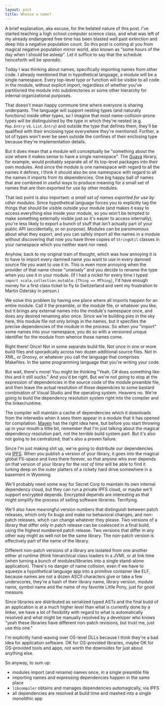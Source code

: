 ```yaml
---
layout: post
title: Whence a name?
---
```


A brief explanation, aka excuse, for the belated nature of this post. I've started teaching a high
school computer science class, and what was left of my already endangered free time has been
blasted well past extinction and deep into a negative population count. So this post is coming at
you from magical negative population mirror world, also known as "some hours of the day when I
should be asleep". Let it suffice to say that the schedule henceforth will be _sporadic_.

Today I was thinking about names, specifically importing names from other code. I already mentioned
that in hypothetical language, a module will be a single namespace. Every top-level type or
function will be visible to all code in the module, without explicit import, regardless of whether
you've partitioned the module into subdirectories or some other hierarchy for internal
organizational purposes.

That doesn't mean happy commune time where everyone is sharing underpants. The language will
support nesting types (and naturally functions) inside other types, so I imagine that most
name-collision-prone types will be distinguished by the type in which they're nested (e.g.
`Map.Entry` vs. `List.Entry`) and outside the type that defines them, they'll be qualified with
their enclosing type everywhere they're mentioned. Further, a lot of types won't ever be seen
outside the confines of their enclosing type because they're implementation details.

But it does mean that a module will conceptually be "something about the size where it makes sense
to have a single namespace". The [Guava] library, for example, would probably separate all of its
top-level packages into their own modules. And since the module is one namespace with regard to all
the names it defines, I think it should also be one namespace with regard to all the names it
imports from its dependencies. One big happy ball of names that are combined in useful ways to
produce meaning for a small set of names that are then exported for use by other modules.

That last point is also important: _a small set of names exported for use by other modules._ Since
hypothetical language forces you to explicitly tag the things that should be visible outside your
module (and makes it easy to access everything else inside your module, so you won't be tempted to
make something externally visible just so it's easier to access internally), you're less likely to
export a bunch of stuff that isn't actually part of your public API (accidentally, or on purpose).
Modules can be parsimonious about what they export, and you can safely import all the names in a
module without discovering that now you have three copies of `StringUtil` classes in your namespace
which you neither want nor need.

Anyhow, back to my original train of thought, which was how annoying it is to have to import every
damned name you want to use in every damned source file you want to use it in. This is even more
annoying when the provider of that name chose "unwisely" and you decide to rename the type when you
use it in your module. (If I had a nickel for every time I typed `import
scala.collection.mutable.{Thing => MThing}`, I'd have enough money for a first class ticket to fly
to Switzerland and vent my frustration to Martin Odersky in person.)

We solve this problem by having one place where all imports happen for an entire module. Call it
the preamble, or the module file, or whatever you like, but it brings any external names into the
module's namespace once, and does any desired renaming also once. Since we're building pies in the
sky here, this module file not only brings in the names, but it specifies the precise dependencies
of the module in the process. So when you "import" some names into your namespace, you do so with a
versioned unique identifier for the module from whence those names come.

Right there! Once! Not in some separate build file. Not once in one or more build files and
sporadically across two dozen additional source files. Not in XML, or Groovy, or whatever you call
the language that comprises Makefiles. In the same programming language that you're writing your
code.

But wait, there's more! You might be thinking "Yeah, C# does something like this and it still
sucks." And you'd be right. But we're not going to stop at the expression of dependencies in the
source code of the module preamble file, and then leave the actual resolution of those dependcies
to some bastard combination of Visual Studio and the operating system. Heavens no. We're going to
build the dependency resolution system right into the compiler and the linker/runtime.

The compiler will maintain a cache of dependencies which it downloads from the interwebs when it
sees them appear in a module that it has opened for compilation. [Maven] has the right idea here,
but before you start throwing up in your mouth a little bit, remember that I'm just talking about
the magical dependency resolution part, not the terrible build system part. But it's also not going
to be centralized; that's also a proven failure.

Since I'm just making shit up, we're going to distribute our dependencies via [IPFS]. When you
publish a version of your library, it goes into the magical global FS-space and lives there
forever, so that anyone who ever depends on that version of your library for the _rest of time_
will be able to find it lurking deep on the outer platters of a rickety hard drive somewhere in a
basement in Wyoming.

We'll probably need some way for Secret Corp to maintain its own internal dependency cloud, but
they can run a private IPFS cloud, or maybe we'll support encrypted depends. Encrypted depends are
interesting as that might simplify the process of selling software libraries. Terrifying.

We'll also have meaningful version numbers that distinguish between patch releases, which only fix
bugs and make no behavioral changes, and non-patch releases, which can change whatever they please.
Two versions of a library that differ only in patch release can be coalesced in a final build,
using the highest numbered patch release. Two versions that differ in any other way might as well
not be the same library. The non-patch version is effectively part of the name of the library.

Different non-patch versions of a library are isolated from one another either at runtime (think
hierarchical class loaders in a JVM), or at link time (when turning a bunch of modules/libraries
into a single stand-alone application). There's no danger of name collision, even if we have to
squeeze a hypothetical language app into a primitive container like ELF, because names are not a
dozen ASCII characters give or take a few underscores, they're a hash of their library name,
library version, module name, symbol name and the name of my favorite Little Pony, just for good
measure.

Since libraries are distributed as serialized typed ASTs and the final build of an application is
at a much higher level than what is currently done by a linker, we have a lot of flexibility with
regard to what is automatically resolved and what might be manually resolved by a developer who
knows "yeah these libraries have different non-patch revisions, but trust me, just use this one."

I'm explicitly hand-waving over OS-level DLLs because I think they're a bad idea for application
software. OK for OS-provided libraries, maybe OK for OS-provided tools and apps, not worth the
downsides for just about anything else.

So anyway, to sum up:

 - modules import (and rename) names once, in a single preamble file
 - importing names and expressing dependencies happen in the same place
 - `libcompiler` obtains and manages dependencies automagically, via IPFS
 - all dependencies are resolved at build time and mashed into a single monolithic app

[Guava]: https://github.com/google/guava
[IPFS]: https://ipfs.io/
[Maven]: https://www.apache.org/
